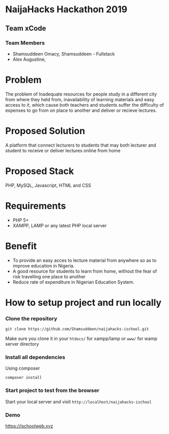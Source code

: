 # NaijaHacks Hackathon 2019

## Team xCode

### Team Members

- Shamsuddeen Omacy, Shamsuddeen - Fullstack
- Alex Augustine, 

# Problem

The problem of Inadequate resources for people study in a different city from where they held from,
inavailability of learning materials and easy access to it, which cause both teachers and students suffer the difficulty of expenses to go from on place to another and deliver or recieve lectures.

# Proposed Solution

A platform that connect lecturers to students that may both lecturer and student to receive or deliver lectures online from home

# Proposed Stack

PHP, MySQL, Javascript, HTML and CSS

# Requirements

- PHP 5+
- XAMPP, LAMP or any latest PHP local server

# Benefit

- To provide an easy acces to lecture material from anywhere so as to
improve education in Nigeria.
- A good resource for students to learn from home, without the fear of risk travelling one place to another 
- Reduce rate of expenditure in Nigerian Education System.


# How to setup project and run locally

### Clone the repository 

```
git clone https://github.com/Shamsuddeen/naijahacks-ischool.git
```

Make sure you clone it in your `htdocs/` for xampp/lamp or `www/` for wamp server  directory

### Install all dependencies

Using composer

```
composer install
```

### Start project to test from the browser

Start your local server and visit `http://localhost/naijahacks-ischool`
       
### Demo

https://ischoolweb.xyz






